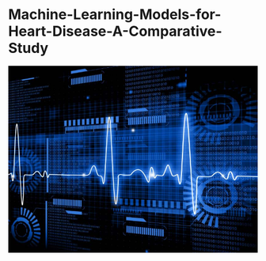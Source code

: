 # Machine-Learning-Models-for-Heart-Disease-A-Comparative-Study
![heart_rate_modeling](https://github.com/Olakunle2022/Machine-Learning-Models-for-Heart-Disease-A-Comparative-Study/blob/main/heart_rate_modeling.jpg)
